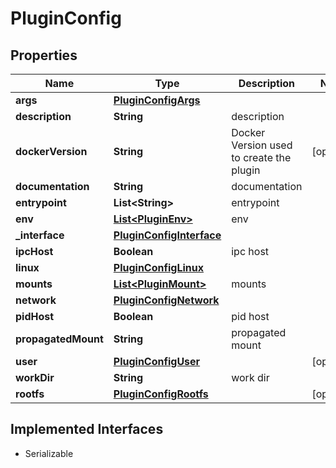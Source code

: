 

# PluginConfig


## Properties

Name | Type | Description | Notes
------------ | ------------- | ------------- | -------------
**args** | [**PluginConfigArgs**](PluginConfigArgs.md) |  | 
**description** | **String** | description | 
**dockerVersion** | **String** | Docker Version used to create the plugin |  [optional]
**documentation** | **String** | documentation | 
**entrypoint** | **List&lt;String&gt;** | entrypoint | 
**env** | [**List&lt;PluginEnv&gt;**](PluginEnv.md) | env | 
**_interface** | [**PluginConfigInterface**](PluginConfigInterface.md) |  | 
**ipcHost** | **Boolean** | ipc host | 
**linux** | [**PluginConfigLinux**](PluginConfigLinux.md) |  | 
**mounts** | [**List&lt;PluginMount&gt;**](PluginMount.md) | mounts | 
**network** | [**PluginConfigNetwork**](PluginConfigNetwork.md) |  | 
**pidHost** | **Boolean** | pid host | 
**propagatedMount** | **String** | propagated mount | 
**user** | [**PluginConfigUser**](PluginConfigUser.md) |  |  [optional]
**workDir** | **String** | work dir | 
**rootfs** | [**PluginConfigRootfs**](PluginConfigRootfs.md) |  |  [optional]


## Implemented Interfaces

* Serializable


